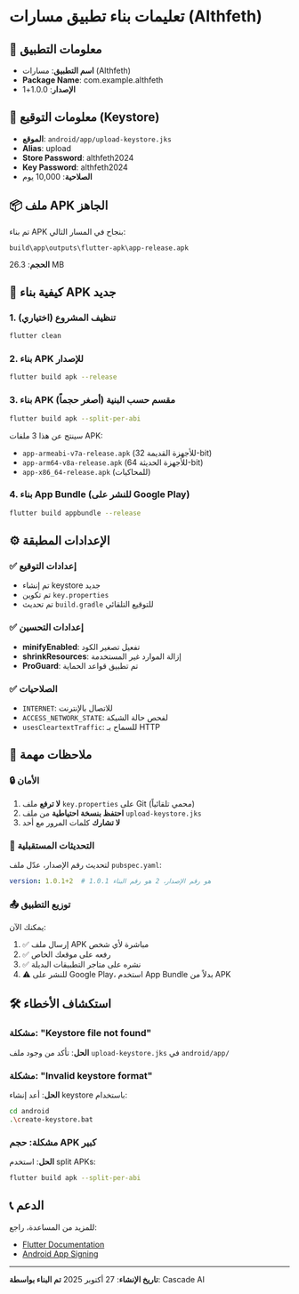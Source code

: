 # تعليمات بناء تطبيق مسارات (Althfeth)

## 📱 معلومات التطبيق
- **اسم التطبيق**: مسارات (Althfeth)
- **Package Name**: com.example.althfeth
- **الإصدار**: 1.0.0+1

## 🔐 معلومات التوقيع (Keystore)
- **الموقع**: `android/app/upload-keystore.jks`
- **Alias**: upload
- **Store Password**: althfeth2024
- **Key Password**: althfeth2024
- **الصلاحية**: 10,000 يوم

## 📦 ملف APK الجاهز
تم بناء APK بنجاح في المسار التالي:
```
build\app\outputs\flutter-apk\app-release.apk
```
**الحجم**: 26.3 MB

## 🚀 كيفية بناء APK جديد

### 1. تنظيف المشروع (اختياري)
```bash
flutter clean
```

### 2. بناء APK للإصدار
```bash
flutter build apk --release
```

### 3. بناء APK مقسم حسب البنية (أصغر حجماً)
```bash
flutter build apk --split-per-abi
```
سينتج عن هذا 3 ملفات APK:
- `app-armeabi-v7a-release.apk` (للأجهزة القديمة 32-bit)
- `app-arm64-v8a-release.apk` (للأجهزة الحديثة 64-bit)
- `app-x86_64-release.apk` (للمحاكيات)

### 4. بناء App Bundle (للنشر على Google Play)
```bash
flutter build appbundle --release
```

## ⚙️ الإعدادات المطبقة

### ✅ إعدادات التوقيع
- تم إنشاء keystore جديد
- تم تكوين `key.properties`
- تم تحديث `build.gradle` للتوقيع التلقائي

### ✅ إعدادات التحسين
- **minifyEnabled**: تفعيل تصغير الكود
- **shrinkResources**: إزالة الموارد غير المستخدمة
- **ProGuard**: تم تطبيق قواعد الحماية

### ✅ الصلاحيات
- `INTERNET`: للاتصال بالإنترنت
- `ACCESS_NETWORK_STATE`: لفحص حالة الشبكة
- `usesCleartextTraffic`: للسماح بـ HTTP

## 📝 ملاحظات مهمة

### 🔒 الأمان
1. **لا ترفع** ملف `key.properties` على Git (محمي تلقائياً)
2. **احتفظ بنسخة احتياطية** من ملف `upload-keystore.jks`
3. **لا تشارك** كلمات المرور مع أحد

### 🔄 التحديثات المستقبلية
لتحديث رقم الإصدار، عدّل ملف `pubspec.yaml`:
```yaml
version: 1.0.1+2  # 1.0.1 هو رقم الإصدار، 2 هو رقم البناء
```

### 📤 توزيع التطبيق
يمكنك الآن:
1. ✅ إرسال ملف APK مباشرة لأي شخص
2. ✅ رفعه على موقعك الخاص
3. ✅ نشره على متاجر التطبيقات البديلة
4. ⚠️ للنشر على Google Play، استخدم App Bundle بدلاً من APK

## 🛠️ استكشاف الأخطاء

### مشكلة: "Keystore file not found"
**الحل**: تأكد من وجود ملف `upload-keystore.jks` في `android/app/`

### مشكلة: "Invalid keystore format"
**الحل**: أعد إنشاء keystore باستخدام:
```bash
cd android
.\create-keystore.bat
```

### مشكلة: حجم APK كبير
**الحل**: استخدم split APKs:
```bash
flutter build apk --split-per-abi
```

## 📞 الدعم
للمزيد من المساعدة، راجع:
- [Flutter Documentation](https://docs.flutter.dev/)
- [Android App Signing](https://developer.android.com/studio/publish/app-signing)

---
**تاريخ الإنشاء**: 27 أكتوبر 2025
**تم البناء بواسطة**: Cascade AI
